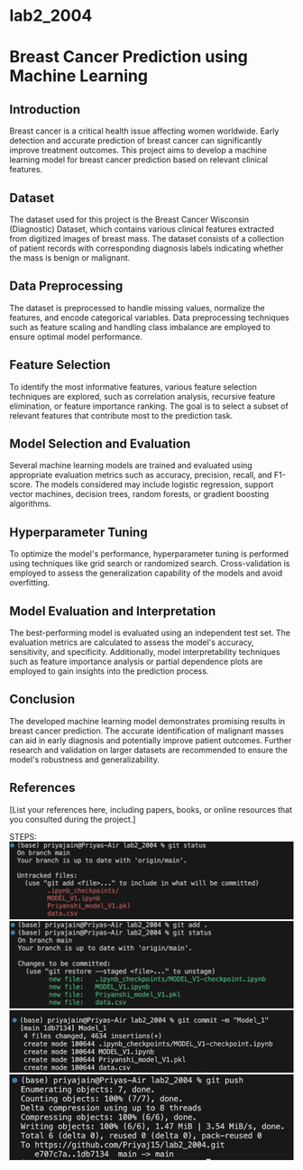 # lab2_2004
# Breast Cancer Prediction using Machine Learning

## Introduction
Breast cancer is a critical health issue affecting women worldwide. Early detection and accurate prediction of breast cancer can significantly improve treatment outcomes. This project aims to develop a machine learning model for breast cancer prediction based on relevant clinical features.

## Dataset
The dataset used for this project is the Breast Cancer Wisconsin (Diagnostic) Dataset, which contains various clinical features extracted from digitized images of breast mass. The dataset consists of a collection of patient records with corresponding diagnosis labels indicating whether the mass is benign or malignant.

## Data Preprocessing
The dataset is preprocessed to handle missing values, normalize the features, and encode categorical variables. Data preprocessing techniques such as feature scaling and handling class imbalance are employed to ensure optimal model performance.

## Feature Selection
To identify the most informative features, various feature selection techniques are explored, such as correlation analysis, recursive feature elimination, or feature importance ranking. The goal is to select a subset of relevant features that contribute most to the prediction task.

## Model Selection and Evaluation
Several machine learning models are trained and evaluated using appropriate evaluation metrics such as accuracy, precision, recall, and F1-score. The models considered may include logistic regression, support vector machines, decision trees, random forests, or gradient boosting algorithms.

## Hyperparameter Tuning
To optimize the model's performance, hyperparameter tuning is performed using techniques like grid search or randomized search. Cross-validation is employed to assess the generalization capability of the models and avoid overfitting.

## Model Evaluation and Interpretation
The best-performing model is evaluated using an independent test set. The evaluation metrics are calculated to assess the model's accuracy, sensitivity, and specificity. Additionally, model interpretability techniques such as feature importance analysis or partial dependence plots are employed to gain insights into the prediction process.

## Conclusion
The developed machine learning model demonstrates promising results in breast cancer prediction. The accurate identification of malignant masses can aid in early diagnosis and potentially improve patient outcomes. Further research and validation on larger datasets are recommended to ensure the model's robustness and generalizability.

## References
[List your references here, including papers, books, or online resources that you consulted during the project.]

STEPS:
![Alt Text](images_model1/I1.png)
![Alt Text](images_model1/I2.png)
![Alt Text](images_model1/I3.png)
![Alt Text](images_model1/I4.png)
